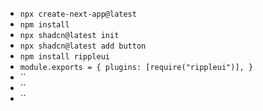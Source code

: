 - `npx create-next-app@latest`
- `npm install`
- `npx shadcn@latest init`
- `npx shadcn@latest add button`
- `npm install rippleui`
- `module.exports = { plugins: [require("rippleui")], }`
- ``
- ``
- ``